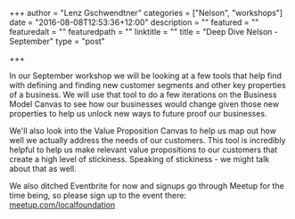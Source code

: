 +++
author = "Lenz Gschwendtner"
categories = ["Nelson", "workshops"]
date = "2016-08-08T12:53:36+12:00"
description = ""
featured = ""
featuredalt = ""
featuredpath = ""
linktitle = ""
title = "Deep Dive Nelson - September"
type = "post"

+++

In our September workshop we will be looking at a few tools that help find with
defining and finding new customer segments and other key properties of a
business. We will use that tool to do a few iterations on the Business Model
Canvas to see how our businesses would change given those new properties to
help us unlock new ways to future proof our businesses.

We'll also look into the Value Proposition Canvas to help us map out how well we
actually address the needs of our customers. This tool is incredibly helpful to
help us make relevant value propositions to our customers that create a high
level of stickiness. Speaking of stickiness - we might talk about that as well.

We also ditched Eventbrite for now and signups go through Meetup for the time
being, so please sign up to the event there:
[meetup.com/localfoundation](http://www.meetup.com/localfoundation/events/dghwwlyvmbgb/)


